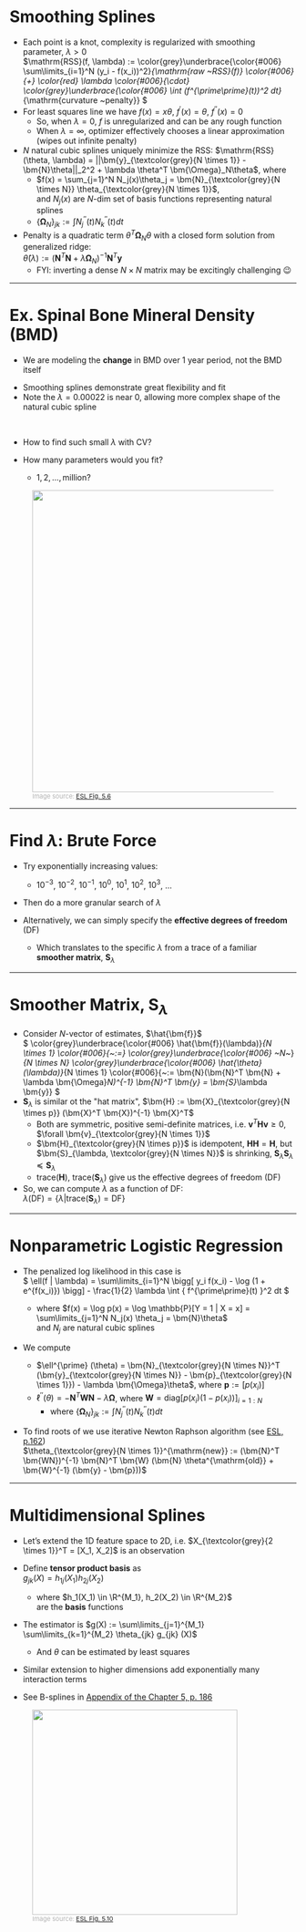 # Smoothing Splines

* Each point is a knot, complexity is regularized with smoothing parameter, $\lambda > 0$ <br>
$\mathrm{RSS}(f, \lambda) :=
\color{grey}\underbrace{\color{#006} \sum\limits_{i=1}^N (y_i - f(x_i))^2}_{\mathrm{raw ~RSS}(f)}
\color{#006}{+}
\color{red} \lambda
\color{#006}{\cdot}
\color{grey}\underbrace{\color{#006} \int (f^{\prime\prime}(t))^2 dt}_{\mathrm{curvature ~penalty}}
$
* For least squares line we have $f(x) = x\theta$, $f^{\prime}(x) = \theta$, $f^{\prime\prime}(x) = 0$
  * So, when $\lambda = 0$, $f$  is unregularized and can be any rough function
  * When $\lambda = \infty$, optimizer effectively chooses a linear approximation (wipes out infinite penalty)
* $N$ natural cubic splines uniquely minimize the RSS: $\mathrm{RSS}(\theta, \lambda) = ||\bm{y}_{\textcolor{grey}{N \times 1}} - \bm{N}\theta||_2^2 + \lambda \theta^T \bm{\Omega}_N\theta$,
where 
  * $f(x) = \sum_{j=1}^N N_j(x)\theta_j = \bm{N}_{\textcolor{grey}{N \times N}} \theta_{\textcolor{grey}{N \times 1}}$, <br> and $N_j(x)$ are $N$-dim set of basis functions representing natural splines
  * $\{\bm{\Omega}_N\}_{jk} := \int N_j^{\prime\prime}(t) N_k^{\prime\prime}(t) dt$
* Penalty is a quadratic term $\theta^T \bm{\Omega}_N\theta$ with a closed form solution from generalized ridge: <br>
$\hat{\theta}(\lambda) := (\bm{N}^T \bm{N} + \lambda \bm{\Omega}_N)^{-1} \bm{N}^T \bm{y}$
  * FYI: inverting a dense $N \times N$ matrix may be excitingly challenging 😉 

---

# Ex. Spinal Bone Mineral Density (BMD)

* We are modeling the **change** in BMD over 1 year period, not the BMD itself
<div class="grid grid-cols-[5fr,4fr]">
<div>

* Smoothing splines demonstrate great flexibility and fit
* Note the $\lambda = 0.00022$ is near 0, allowing more complex shape of the natural cubic spline
<br>

* How to find such small $\lambda$ with CV?

* How many parameters would you fit?
  * $1, 2, ..., \mathrm{million}$?

</div>
<div>
  <figure>
    <img src="/ESL_figure_5.6.png" style="width: 530px !important">
    <figcaption style="color:#b3b3b3ff; font-size: 11px;">Image source:
      <a href="https://hastie.su.domains/ElemStatLearn/printings/ESLII_print12.pdf#page=171">ESL Fig. 5.6</a>
    </figcaption>
  </figure>
</div>
</div>

---

# Find $\lambda$: Brute Force

* Try exponentially increasing values:
  * $10^{-3}$, $10^{-2}$, $10^{-1}$, $10^{0}$, $10^{1}$, $10^{2}$, $10^{3}$, ...
* Then do a more granular search of $\lambda$

* Alternatively, we can simply specify the **effective degrees of freedom** (DF)
  * Which translates to the specific $\lambda$ from a trace of a familiar **smoother matrix**, $\bm{S}_\lambda$

---

# Smoother Matrix, $\bm{S}_\lambda$

* Consider $N$-vector of estimates, $\hat{\bm{f}}$ <br>
$
\color{grey}\underbrace{\color{#006} \hat{\bm{f}}(\lambda)}_{N \times 1}
\color{#006}{~:=}
\color{grey}\underbrace{\color{#006} ~N_~}_{N \times N}
\color{grey}\underbrace{\color{#006} \hat{\theta}(\lambda)}_{N \times 1}
\color{#006}{~:= \bm{N}(\bm{N}^T \bm{N} + \lambda \bm{\Omega}_N)^{-1} \bm{N}^T \bm{y} = \bm{S}_\lambda \bm{y}}
$
* $\bm{S}_\lambda$ is similar ot the "hat matrix", $\bm{H} :=  \bm{X}_{\textcolor{grey}{N \times p}} (\bm{X}^T \bm{X})^{-1} \bm{X}^T$
  * Both are symmetric, positive semi-definite matrices, i.e. $\bm{v}^T \bm{Hv} \geq 0$, $\forall \bm{v}_{\textcolor{grey}{N \times 1}}$
  * $\bm{H}_{\textcolor{grey}{N \times p}}$ is idempotent, $\bm{HH} = \bm{H}$, but $\bm{S}_{\lambda, \textcolor{grey}{N \times N}}$ is shrinking, $\bm{S}_\lambda \bm{S}_\lambda \preccurlyeq \bm{S}_\lambda$
  * $\mathrm{trace}(\bm{H})$, $\mathrm{trace}(\bm{S}_\lambda)$ give us the effective degrees of freedom (DF)
* So, we can compute $\lambda$ as a function of DF:<br>
$\lambda (\mathrm{DF}) = \{\lambda | \mathrm{trace}(\bm{S}_\lambda) = \mathrm{DF}\}$

---

# Nonparametric Logistic Regression

* The penalized log likelihood in this case is <br>
$
\ell(f | \lambda) = \sum\limits_{i=1}^N \bigg[ y_i f(x_i) - \log (1 + e^{f(x_i)}) \bigg] - \frac{1}{2} \lambda \int \{ f^{\prime\prime}(t) \}^2 dt
$
  * where $f(x) = \log p(x) = \log \mathbb{P}[Y = 1 | X = x] = \sum\limits_{j=1}^N N_j(x) \theta_j = \bm{N}\theta$ <br> and $N_j$ are natural cubic splines
* We compute
  * $\ell^{\prime} (\theta) = \bm{N}_{\textcolor{grey}{N \times N}}^T (\bm{y}_{\textcolor{grey}{N \times N}} - \bm{p}_{\textcolor{grey}{N \times 1}}) - \lambda \bm{\Omega}\theta$, where $\bm{p} := [p(x_i)]$
  * $\ell^{\prime\prime} (\theta) = -\bm{N}^T \bm{WN} - \lambda \bm{\Omega}$, where $\bm{W} = \mathrm{diag} [p(x_i) (1 - p(x_i))]_{i=1:N}$
    * where $\{ \bm{\Omega}_N\}_{jk} := \int N_j^{\prime\prime}(t) N_k^{\prime\prime}(t) dt$

* To find roots of  we use iterative Newton Raphson algorithm (see [ESL, p.162](https://hastie.su.domains/ElemStatLearn/printings/ESLII_print12.pdf#page=181)) <br>
$\theta_{\textcolor{grey}{N \times 1}}^{\mathrm{new}} := (\bm{N}^T \bm{WN})^{-1} \bm{N}^T \bm{W} (\bm{N} \theta^{\mathrm{old}} + \bm{W}^{-1} (\bm{y} - \bm{p}))$

---

# Multidimensional Splines

* Let’s extend the 1D feature space to 2D, i.e. $X_{\textcolor{grey}{2 \times 1}}^T = [X_1, X_2]$ is an observation
<div class="grid grid-cols-[1fr,1fr]">
<div>

* Define **tensor product basis** as <br> $g_{jk} (X) = h_{1j}(X_1) h_{2j}(X_2)$
  * where $h_1(X_1) \in \R^{M_1}, h_2(X_2) \in \R^{M_2}$ <br> are the **basis** functions
* The estimator is
$g(X) := \sum\limits_{j=1}^{M_1} \sum\limits_{k=1}^{M_2} \theta_{jk} g_{jk} (X)$
  * And $\theta$ can be estimated by least squares
* Similar extension to higher dimensions add 
exponentially many interaction terms

* See B-splines in [Appendix of the Chapter 5, p. 186](https://hastie.su.domains/ElemStatLearn/printings/ESLII_print12.pdf#page=205)

</div>
<div>
  <figure>
    <img src="/ESL_figure_5.10.png" style="width: 360px !important">
    <figcaption style="color:#b3b3b3ff; font-size: 11px;">Image source:
      <a href="https://hastie.su.domains/ElemStatLearn/printings/ESLII_print12.pdf#page=182">ESL Fig. 5.10</a>
    </figcaption>
  </figure>
</div>
</div>